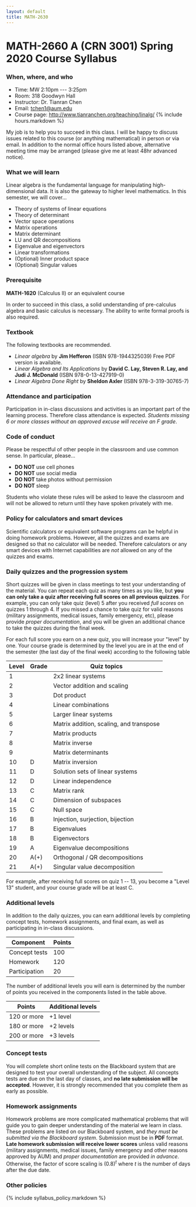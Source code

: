 ```yaml
---
layout: default
title: MATH-2630
---
```


# MATH-2660 A (CRN 3001) Spring 2020 Course Syllabus

### When, where, and who

* Time: MW 2:10pm --- 3:25pm
* Room: 318 Goodwyn Hall
* Instructor: Dr. Tianran Chen
* Email: <tchen1@aum.edu>
* Course page: <http://www.tianranchen.org/teaching/linalg/>
{% include hours.markdown %}

My job is to help you to succeed in this class.
I will be happy to discuss issues related to this course
(or anything mathematical) in person or via email.
In addition to the normal office hours listed above,
alternative meeting time may be arranged
(please give me at least 48hr advanced notice).

### What we will learn

Linear algebra is the fundamental language for manipulating high-dimensional data.
It is also the gateway to higher level mathematics.
In this semester, we will cover...

* Theory of systems of linear equations
* Theory of determinant
* Vector space operations
* Matrix operations
* Matrix determinant
* LU and QR decompositions
* Eigenvalue and eigenvectors
* Linear transformations
* (Optional) Inner product space
* (Optional) Singular values

### Prerequisite

__MATH-1620__ (Calculus II) or an equivalent course

In order to succeed in this class,
a solid understanding of pre-calculus algebra
and basic calculus is necessary.
The ability to write formal proofs is also required.

### Textbook

The following textbooks are recommended.

* _Linear algebra_
  by __Jim Hefferon__
  (ISBN 978-1944325039)
  Free PDF version is available.
* _Linear Algebra and Its Applications_
  by __David C. Lay, Steven R. Lay, and Judi J. McDonald__
  (ISBN 978-0-13-427919-0)
* _Linear Algebra Done Right_
  by __Sheldon Axler__
  (ISBN 978-3-319-30765-7)

### Attendance and participation

Participation in in-class discussions and activities is an important part
of the learning process.
Therefore class attendance is expected.
_Students missing 6 or more classes without an approved excuse
will receive an F grade_.

### Code of conduct

Please be respectful of other people in the classroom and use common sense.
In particular, please...

* __DO NOT__ use cell phones
* __DO NOT__ use social media
* __DO NOT__ take photos without permission
* __DO NOT__ sleep

Students who violate these rules will be asked to leave the classroom
and will not be allowed to return until they have spoken privately with me.

### Policy for calculators and smart devices

Scientific calculators or equivalent software programs can be helpful in
doing homework problems.
However, all the quizzes and exams are designed so that no calculator will be needed.
Therefore calculators or any smart devices with Internet capabilities
are _not_ allowed on any of the quizzes and exams.

<!-- ### Reading assignments

You are expected to read the book in preparation of each class meetings.
Reading assignments, i.e., sections (from the required textbook) are listed
on the Blackboard system.
The reading assignments are to be completed _before_ each class meeting. -->

### Daily quizzes and the progression system

Short quizzes will be given in class meetings to test
your understanding of the material.
You can repeat each quiz as many times as you like, but
__you can only take a quiz after receiving full scores on all previous quizzes__.
For example, you can only take quiz (level) 5
after you received _full scores_ on quizzes 1 through 4.
If you missed a chance to take quiz for valid reasons
(military assignments, medical issues, family emergency, etc),
please provide _proper documentation_,
and you will be given an additional chance to take the quizzes
during the final week.

For each full score you earn on a new quiz,
you will increase your "level" by one.
Your course grade is determined by the level you are in
at the end of the semester (the last day of the final week)
according to the following table

| Level | Grade | Quiz topics                             |
|-------|-------|-----------------------------------------|
| 1     |       | 2x2 linear systems                      |
| 2     |       | Vector addition and scaling             |
| 3     |       | Dot product                             |
| 4     |       | Linear combinations                     |
| 5     |       | Larger linear systems                   |
| 6     |       | Matrix addition, scaling, and transpose |
| 7     |       | Matrix products                         |
| 8     |       | Matrix inverse                          |
| 9     |       | Matrix determinants                     |
| 10    | D     | Matrix inversion                        |
| 11    | D     | Solution sets of linear systems         |
| 12    | D     | Linear independence                     |
| 13    | C     | Matrix rank                             |
| 14    | C     | Dimension of subspaces                  |
| 15    | C     | Null space                              |
| 16    | B     | Injection, surjection, bijection        |
| 17    | B     | Eigenvalues                             |
| 18    | B     | Eigenvectors                            |
| 19    | A     | Eigenvalue decompositions               |
| 20    | A(+)  | Orthogonal / QR decompositions          |
| 21    | A(+)  | Singular value decomposition            |

For example, after receiving full scores on quiz 1 -- 13,
you become a "Level 13" student,
and your course grade will be at least C.

### Additional levels

In addition to the daily quizzes,
you can earn additional levels by completing
concept tests, homework assignments, and final exam,
as well as participating in in-class discussions.

| Component     | Points |
|---------------|--------|
| Concept tests | 100    |
| Homework      | 120    |
| Participation |  20    |

The number of additional levels you will earn
is determined by the number of points you received
in the components listed in the table above.

| Points      | Additional levels |
|-------------|-------------------|
| 120 or more | +1 level          |
| 180 or more | +2 levels         |
| 200 or more | +3 levels         |

### Concept tests

You will complete short online tests on the Blackboard system
that are designed to test your overall understanding of the subject.
All concepts tests are due on the last day of classes,
and __no late submission will be accepted__.
However, it is strongly recommended that you complete them as early as possible.

### Homework assignments

Homework problems are more complicated mathematical problems that will
guide you to gain deeper understanding of the material we learn in class.
These problems are listed on our Blackboard system,
and _they must be submitted via the Blackboard system_.
Submission must be in __PDF__ format.
__Late homework submission will receive lower scores__
unless valid reasons
(military assignments, medical issues, family emergency
and other reasons approved by AUM)
and _proper documentation_ are provided _in advance_.
Otherwise, the factor of score scaling is $(0.8)^t$
where $t$ is the number of days after the due date.

<!-- ### Final exam -->
<!-- The final exam is scheduled at 1:30pm -- 3:00pm May 1st. -->

<!-- ###  <a name="grade"></a> Grade composition
Your final grade is determined according to the following
weighted average.

| Component     | Points | Where      |
|---------------|--------|------------|
| Reading tests | 150    | Blackboard |
| Concept tests | 200    | Blackboard |
| Homework      | 300    | Blackboard |
| Quizzes       | 150    | In-class   |
| Worksheets    | 100    | In-class   |
| Final exam    | 100    | In-class   | -->

<!-- ### Grading scale

* A: 90% - 100%
* B: 80% - 89.9%
* C: 70% - 79.9%
* D: 60% - 69.9%
* F: below 60% -->

### Other policies

{% include syllabus_policy.markdown %}
